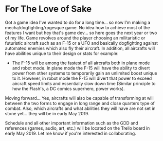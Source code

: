 # For The Love of Sake
Got a game idea I've wanted to do for a long time... so now I'm making a mecha/dogfighting/rpgesque game. No idea how to achieve most 
of the features I want but hey that's game dev... so here goes the next year or two of my life.
Game revolves around the player choosing an militaristic or futuristic aircraft such as an F-15 or a UFO and basically dogfighting against
automated enemies which also fly their aircraft. In addition, all aircrafts will have abilities unique to their design or stats for example:
- The F-15 will be among the fastest of all aircrafts both in plane mode and robot mode. In plane mode
the F-15 will have the ability to divert power from other systems to temporarily gain an unlimited boost unique to it. However, in robot mode the F-15 will divert that power to exceed aircraft speed limits and essentially slow down time (Similar principle to how the Flash's, a DC comics superhero, power works).

Moving forward... Yes, aircrafts will also be capable of transforming at will between the two forms to engage in long range and close quarters type of combat. Also, which aircrafts and what abilities they will have are not set in stone yet... they will be in early May 2019.

Schedule and all other important information such as the GDD and references (games, audio, art, etc.) will be located on the Trello board in early May 2019. Let me know if you're interested in collaborating.
